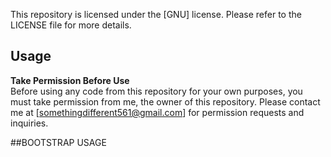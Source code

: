 This repository is licensed under the [GNU] license. Please refer to the LICENSE file for more details.


## Usage

**Take Permission Before Use**  
Before using any code from this repository for your own purposes, you must take permission from me, the owner of this repository. Please contact me at [somethingdifferent561@gmail.com] for permission requests and inquiries.

##BOOTSTRAP USAGE
